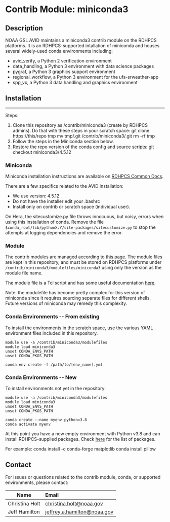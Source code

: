 # Contrib Module: miniconda3

## Description

NOAA GSL AVID maintains a miniconda3 contrib module on the RDHPCS platforms. It
is an RDHPCS-supported intallation of miniconda and houses several widely-used
conda environments including:

  - avid_verify, a Python 2 verification environment 
  - data_handling, a Python 3 environment with data science packages
  - pygraf, a Python 3 graphics support environment
  - regional_workflow, a Python 3 environment for the ufs-srweather-app
  - spp_vx, a Python 3 data handling and graphics environment


## Installation

---
Steps:

1. Clone this repository as /contrib/miniconda3 (create by RDHPCS admins). Do
   that with these steps in your scratch space:
        git clone https://this/repo tmp
        mv tmp/.git /contrib/miniconda3/.git
        rm -rf tmp
2. Follow the steps in the Miniconda section below.
3. Restore the repo version of the conda config and source scripts:
        git checkout miniconda3/4.5.12

### Miniconda

Miniconda installation instructions are available on [RDHPCS Common
Docs](https://rdhpcs-common-docs.rdhpcs.noaa.gov/wiki/index.php/Anaconda).

There are a few specifics related to the AVID installation:

 - We use version: 4.5.12
 - Do not have the installer edit your .bashrc
 - Install only on contrib or scratch space (individual user).


On Hera, the sitecustomize.py file throws innocuous, but noisy, errors when
using this installation of conda. Remove the file `
$conda_root/lib/pythonX.Y/site-packages/sitecustomize.py` to stop the attempts
at logging dependencies and remove the error.

### Module

The contrib modules are managed according to [this
page](https://rdhpcs-common-docs.rdhpcs.noaa.gov/wiki/index.php/Managing_Packages_in_/contrib).
The module files are kept in this repository, and must be stored on RDHPCS
platforms under `/contrib/miniconda3/modulefiles/miniconda3` using only the
version as the module file name.

The module file is a Tcl script and has some useful documentation
[here](https://modules.readthedocs.io/en/latest/modulefile.html).

Note: the modulefile has become pretty complex for this version of miniconda
since it requires sourcing separate files for different shells. Future versions
of miniconda may remedy this complexity.

### Conda Environments -- From existing

To install the environments in the scratch space, use the various YAML
environment files included in this repository.

    module use -a /contrib/miniconda3/modulefiles
    module load miniconda3
    unset CONDA_ENVS_PATH
    unset CONDA_PKGS_PATH

    conda env create -f /path/to/[env_name].yml

### Conda Environments -- New

To install environments not yet in the repository:


    module use -a /contrib/miniconda3/modulefiles
    module load miniconda3
    unset CONDA_ENVS_PATH
    unset CONDA_PKGS_PATH

    conda create --name myenv python=3.8
    conda activate myenv

At this point you have a new empty environment with Python v3.8 and can install
RDHPCS-supplied packages. Check
[here](https://rdhpcs-common-docs.rdhpcs.noaa.gov/wiki/index.php/Anaconda) for
the list of packages.

For example:
    conda install -c conda-forge matplotlib
    conda install pillow

## Contact

  For issues or questions related to the contrib module, conda, or supported
  environments, please contact:

  | Name            | Email                       |
  | ----------------| :---------------------------|
  | Christina Holt  | christina.holt@noaa.gov     |
  | Jeff Hamilton   | jeffrey.a.hamilton@noaa.gov |
